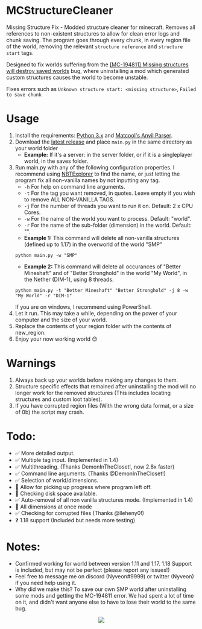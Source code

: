 # MCStructureCleaner

Missing Structure Fix - Modded structure cleaner for minecraft. Removes all references to non-existent structures to allow for clean error logs and chunk saving. The program goes through every chunk, in every region file of the world, removing the relevant `structure reference` and `structure start` tags.

Designed to fix worlds suffering from the [[MC-194811] Missing structures will destroy saved worlds](https://bugs.mojang.com/browse/MC-194811) bug, where uninstalling a mod which generated custom structures causes the world to become unstable.

Fixes errors such as `Unknown structure start: <missing structure>`, `Failed to save chunk`

# Usage

1. Install the requirements: [Python 3.x](https://www.python.org/) and [Matcool's Anvil Parser](https://github.com/matcool/anvil-parser). 
2. Download the [latest release](https://github.com/Nyveon/MCStructureCleaner/releases/) and place `main.py` in the same directory as your world folder 
   - **Example:** If it's a server: in the server folder, or if it is a singleplayer world, in the saves folder.
3. Run main.py with any of the following configuration properties. I recommend using [NBTExplorer](https://github.com/jaquadro/NBTExplorer) to find the name, or just letting the program fix all non-vanilla names by not inputting any tag.
   - `-h` For help on command line arguments.
   - `-t` For the tag you want removed, in quotes. Leave empty if you wish to remove ALL NON-VANILLA TAGS.
   - `-j` For the number of threads you want to run it on. Default: 2 x CPU Cores.
   - `-w` For the name of the world you want to process. Default: "world".
   - `-r` For the name of the sub-folder (dimension) in the world. Default: "".
   - **Example 1:** This command will delete all non-vanilla structures (defined up to 1.17) in the overworld of the world "SMP" 
   ```
   python main.py -w "SMP"
   ```
   - **Example 2:** This command will delete all occurances of "Better Mineshaft" and of "Better Stronghold" in the world "My World", in the Nether (DIM-1), using 8 threads. 
   ```
   python main.py -t "Better Mineshaft" "Better Stronghold" -j 8 -w "My World" -r "DIM-1"
   ```
   If you are on windows, I recommend using PowerShell.
4. Let it run. This may take a while, depending on the power of your computer and the size of your world.
5. Replace the contents of your region folder with the contents of new_region.
6. Enjoy your now working world 😊

# Warnings
1. Always back up your worlds before making any changes to them.
2. Structure specific effects that remained after uninstalling the mod will no longer work for the removed structures (This includes locating structures and custom loot tables).
3. If you have corrupted region files (With the wrong data format, or a size of 0b) the script may crash.

# Todo:

- ✅ More detailed output.
- ✅ Multiple tag input. (Implemented in 1.4)
- ✅ Multithreading. (Thanks DemonInTheCloset!, now 2.8x faster)
- ✅ Command line arguments. (Thanks @DemonInTheCloset!)
- ✅ Selection of world/dimensions.
- 🔲 Allow for picking up progress where program left off.
- 🔲 Checking disk space available.
- ✅ Auto-removal of all non vanilla structures mode. (Implemented in 1.4)
- 🔲 All dimensions at once mode
- ✅ Checking for corrupted files (Thanks @lleheny0!)
- ❓ 1.18 support (Included but needs more testing)

# Notes:

- Confirmed working for world between version 1.11 and 1.17. 1.18 Support is included, but may not be perfect (please report any issues!)
- Feel free to message me on discord (Nyveon#9999) or twitter (Nyveon) if you need help using it.
- Why did we make this? To save our own SMP world after uninstalling some mods and getting the MC-194811 error. We had spent a lot of time on it, and didn't want anyone else to have to lose their world to the same bug.


<p align="center"> <img src="https://nyveon.com/wp-content/uploads/mc-structure-cleaner.png"> </p>
